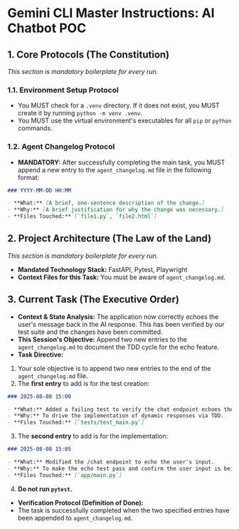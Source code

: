 # Gemini CLI Master Instructions: AI Chatbot POC

## 1. Core Protocols (The Constitution)

_This section is mandatory boilerplate for every run._

### 1.1. Environment Setup Protocol

- You MUST check for a `.venv` directory. If it does not exist, you MUST create it by running `python -m venv .venv`.
- You MUST use the virtual environment's executables for all `pip` or `python` commands.

### 1.2. Agent Changelog Protocol

- **MANDATORY:** After successfully completing the main task, you MUST append a new entry to the `agent_changelog.md` file in the following format:

```markdown
### YYYY-MM-DD HH:MM

- **What:** [A brief, one-sentence description of the change.]
- **Why:** [A brief justification for why the change was necessary.]
- **Files Touched:** [`file1.py`, `file2.html`]
```

## 2. Project Architecture (The Law of the Land)

_This section is mandatory boilerplate for every run._

- **Mandated Technology Stack:** FastAPI, Pytest, Playwright
- **Context Files for this Task:** You must be aware of `agent_changelog.md`.

## 3. Current Task (The Executive Order)

- **Context & State Analysis:** The application now correctly echoes the user's message back in the AI response. This has been verified by our test suite and the changes have been committed.
- **This Session's Objective:** Append two new entries to the `agent_changelog.md` to document the TDD cycle for the echo feature.
- **Task Directive:**

1.  Your sole objective is to append two new entries to the end of the `agent_changelog.md` file.
2.  The **first entry** to add is for the test creation:

```markdown
### 2025-08-08 15:00

- **What:** Added a failing test to verify the chat endpoint echoes the user's message.
- **Why:** To drive the implementation of dynamic responses via TDD.
- **Files Touched:** [`tests/test_main.py`]
```

3.  The **second entry** to add is for the implementation:

```markdown
### 2025-08-08 15:05

- **What:** Modified the /chat endpoint to echo the user's input.
- **Why:** To make the echo test pass and confirm the user input is being processed correctly.
- **Files Touched:** [`app/main.py`]
```

4.  **Do not run `pytest`.**

- **Verification Protocol (Definition of Done):**
- The task is successfully completed when the two specified entries have been appended to `agent_changelog.md`.
